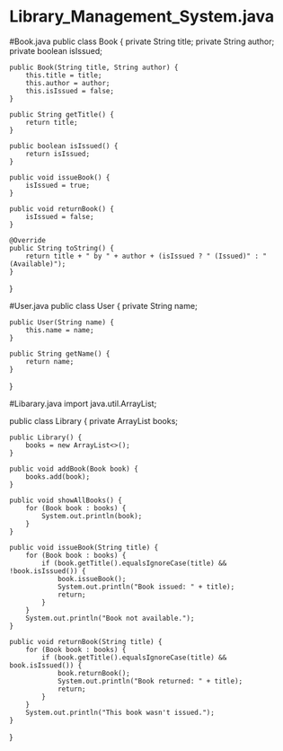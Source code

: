 # Library_Management_System.java

#Book.java
public class Book {
    private String title;
    private String author;
    private boolean isIssued;

    public Book(String title, String author) {
        this.title = title;
        this.author = author;
        this.isIssued = false;
    }

    public String getTitle() {
        return title;
    }

    public boolean isIssued() {
        return isIssued;
    }

    public void issueBook() {
        isIssued = true;
    }

    public void returnBook() {
        isIssued = false;
    }

    @Override
    public String toString() {
        return title + " by " + author + (isIssued ? " (Issued)" : " (Available)");
    }
}


#User.java
public class User {
    private String name;

    public User(String name) {
        this.name = name;
    }

    public String getName() {
        return name;
    }
}

#Libarary.java
import java.util.ArrayList;

public class Library {
    private ArrayList<Book> books;

    public Library() {
        books = new ArrayList<>();
    }

    public void addBook(Book book) {
        books.add(book);
    }

    public void showAllBooks() {
        for (Book book : books) {
            System.out.println(book);
        }
    }

    public void issueBook(String title) {
        for (Book book : books) {
            if (book.getTitle().equalsIgnoreCase(title) && !book.isIssued()) {
                book.issueBook();
                System.out.println("Book issued: " + title);
                return;
            }
        }
        System.out.println("Book not available.");
    }

    public void returnBook(String title) {
        for (Book book : books) {
            if (book.getTitle().equalsIgnoreCase(title) && book.isIssued()) {
                book.returnBook();
                System.out.println("Book returned: " + title);
                return;
            }
        }
        System.out.println("This book wasn't issued.");
    }
}
